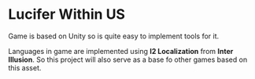 # Lucifer Within US
Game is based on Unity so is quite easy to implement tools for it.

Languages in game are implemented using **I2 Localization** from **Inter Illusion**. So this project will also serve as a base fo other games based on this asset.
